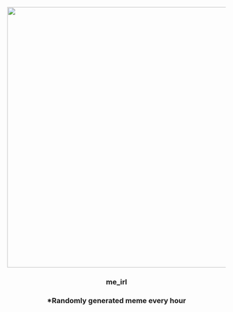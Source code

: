 <p align="center">
        <img src="https://i.redd.it/2ngjmy6iza691.png" width="600" height="600">
        </p>
        <h3 align="center">me_irl</h3>
        <h3 align="center">*Randomly generated meme every hour</h3>
    